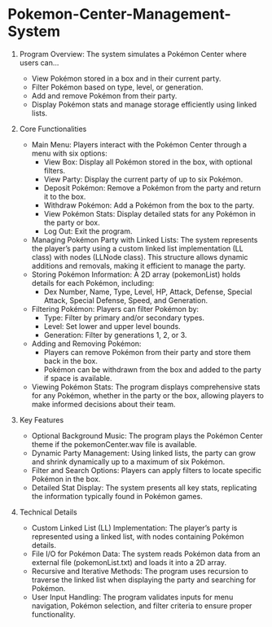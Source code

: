 # Pokemon-Center-Management-System

1. Program Overview: The system simulates a Pokémon Center where users can...
    - View Pokémon stored in a box and in their current party.
    - Filter Pokémon based on type, level, or generation.
    - Add and remove Pokémon from their party.
    - Display Pokémon stats and manage storage efficiently using linked lists.

2. Core Functionalities
    - Main Menu: Players interact with the Pokémon Center through a menu with six options:
        - View Box: Display all Pokémon stored in the box, with optional filters.
        - View Party: Display the current party of up to six Pokémon.
        - Deposit Pokémon: Remove a Pokémon from the party and return it to the box.
        - Withdraw Pokémon: Add a Pokémon from the box to the party.
        - View Pokémon Stats: Display detailed stats for any Pokémon in the party or box.
        - Log Out: Exit the program.
    - Managing Pokémon Party with Linked Lists: The system represents the player’s party using a custom linked list implementation (LL class) with nodes (LLNode class). This structure allows dynamic additions and removals, making it efficient to manage the party.
    - Storing Pokémon Information: A 2D array (pokemonList) holds details for each Pokémon, including:
        - Dex Number, Name, Type, Level, HP, Attack, Defense, Special Attack, Special Defense, Speed, and Generation.
    - Filtering Pokémon: Players can filter Pokémon by:
        - Type: Filter by primary and/or secondary types.
        - Level: Set lower and upper level bounds.
        - Generation: Filter by generations 1, 2, or 3.
    - Adding and Removing Pokémon:
        - Players can remove Pokémon from their party and store them back in the box.
        - Pokémon can be withdrawn from the box and added to the party if space is available.
    - Viewing Pokémon Stats: The program displays comprehensive stats for any Pokémon, whether in the party or the box, allowing players to make informed decisions about their team.

3. Key Features
    - Optional Background Music: The program plays the Pokémon Center theme if the pokemonCenter.wav file is available.
    - Dynamic Party Management: Using linked lists, the party can grow and shrink dynamically up to a maximum of six Pokémon.
    - Filter and Search Options: Players can apply filters to locate specific Pokémon in the box.
    - Detailed Stat Display: The system presents all key stats, replicating the information typically found in Pokémon games.

4. Technical Details
    - Custom Linked List (LL) Implementation: The player’s party is represented using a linked list, with nodes containing Pokémon details.
    - File I/O for Pokémon Data: The system reads Pokémon data from an external file (pokemonList.txt) and loads it into a 2D array.
    - Recursive and Iterative Methods: The program uses recursion to traverse the linked list when displaying the party and searching for Pokémon.
    - User Input Handling: The program validates inputs for menu navigation, Pokémon selection, and filter criteria to ensure proper functionality.

